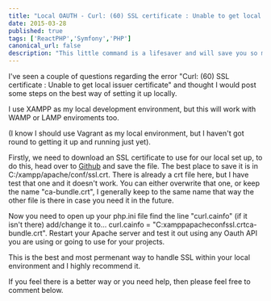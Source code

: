 ```yaml
---
title: "Local OAUTH - Curl: (60) SSL certificate : Unable to get local issuer certificate"
date: 2015-03-28
published: true
tags: ['ReactPHP','Symfony','PHP']
canonical_url: false
description: "This little command is a lifesaver and will save you so much time when switching and merging previous branches in your GIT workflow."
---
```


I've seen a couple of questions regarding the error "Curl: (60) SSL certificate : Unable to get local issuer certificate" and thought I would post some steps on the best way of setting it up locally.

I use XAMPP as my local development environment, but this will work with WAMP or LAMP enviroments too.

(I know I should use Vagrant as my local environment, but I haven't got round to getting it up and running just yet).

Firstly, we need to download an SSL certificate to use for our local set up, to do this, head over to [Github](https://raw.githubusercontent.com/bagder/ca-bundle/master/ca-bundle.crt) and save the file. The best place to save it is in C:/xampp/apache/conf/ssl.crt. There is already a crt file here, but I have test that one and it doesn't work. You can either overwrite that one, or keep the name "ca-bundle.crt", I generally keep to the same name that way the other file is there in case you need it in the future.

Now you need to open up your php.ini file find the line "curl.cainfo" (if it isn't there) add/change it to... curl.cainfo = "C:xamppapacheconfssl.crtca-bundle.crt". Restart your Apache server and test it out using any Oauth API you are using or going to use for your projects.

This is the best and most permenant way to handle SSL within your local environment and I highly recommend it.

If you feel there is a better way or you need help, then please feel free to comment below.
